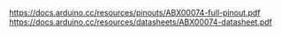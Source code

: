 https://docs.arduino.cc/resources/pinouts/ABX00074-full-pinout.pdf
https://docs.arduino.cc/resources/datasheets/ABX00074-datasheet.pdf
